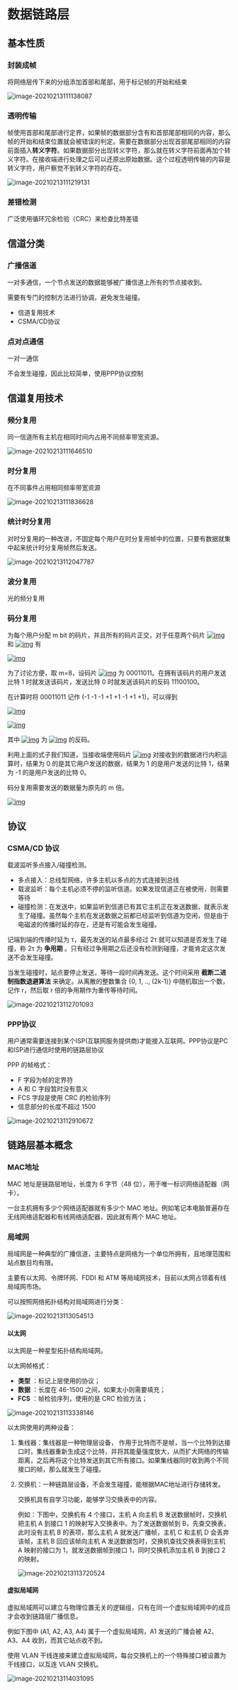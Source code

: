 # 数据链路层

## 基本性质

### 封装成帧

将网络层传下来的分组添加首部和尾部，用于标记帧的开始和结束

![image-20210213111138087](..\pic\image-20210213111138087.png)

### 透明传输

帧使用首部和尾部进行定界，如果帧的数据部分含有和首部尾部相同的内容，那么帧的开始和结束位置就会被错误的判定。需要在数据部分出现首部尾部相同的内容前面插入**转义字符**。如果数据部分出现转义字符，那么就在转义字符前面再加个转义字符。在接收端进行处理之后可以还原出原始数据。这个过程透明传输的内容是转义字符，用户察觉不到转义字符的存在。

![image-20210213111219131](..\pic\image-20210213111219131.png)

### 差错检测

广泛使用循环冗余检验（CRC）来检查比特差错

## 信道分类

### 广播信道

一对多通信，一个节点发送的数据能够被广播信道上所有的节点接收到。

需要有专门的控制方法进行协调，避免发生碰撞。

- 信道复用技术
- CSMA/CD协议

### 点对点通信

一对一通信

不会发生碰撞，因此比较简单，使用PPP协议控制

## 信道复用技术

### 频分复用

同一信道所有主机在相同时间内占用不同频率带宽资源。

![image-20210213111646510](..\pic\image-20210213111646510.png)

### 时分复用

在不同事件占用相同频率带宽资源

![image-20210213111836628](..\pic\image-20210213111836628.png)

### 统计时分复用

对时分复用的一种改进，不固定每个用户在时分复用帧中的位置，只要有数据就集中起来统计时分复用帧然后发送。

![image-20210213112047787](..\pic\image-20210213112047787.png)

### 波分复用

光的频分复用

### 码分复用

为每个用户分配 m bit 的码片，并且所有的码片正交，对于任意两个码片 [![img](https://camo.githubusercontent.com/cb19d7914e289404e5bd587c0aaec7d424c2d324e71496250e468043272e9a08/68747470733a2f2f6c617465782e636f6465636f67732e636f6d2f6769662e6c617465783f5c7665637b537d)](https://camo.githubusercontent.com/cb19d7914e289404e5bd587c0aaec7d424c2d324e71496250e468043272e9a08/68747470733a2f2f6c617465782e636f6465636f67732e636f6d2f6769662e6c617465783f5c7665637b537d) 和 [![img](https://camo.githubusercontent.com/6bb6f35a4d875ec06aaac352bc3d40e053dad7629c060df62cfd75d0fdd5499a/68747470733a2f2f6c617465782e636f6465636f67732e636f6d2f6769662e6c617465783f5c7665637b547d)](https://camo.githubusercontent.com/6bb6f35a4d875ec06aaac352bc3d40e053dad7629c060df62cfd75d0fdd5499a/68747470733a2f2f6c617465782e636f6465636f67732e636f6d2f6769662e6c617465783f5c7665637b547d) 有

[![img](https://camo.githubusercontent.com/8b08ea3e94cc2d91bf6b52fc37521822bbc4700ed634ce3528280afcd33ebe0a/68747470733a2f2f63732d6e6f7465732d313235363130393739362e636f732e61702d6775616e677a686f752e6d7971636c6f75642e636f6d2f33303861303265392d333334362d343235312d386334312d6264353533366461623439312e706e67)](https://camo.githubusercontent.com/8b08ea3e94cc2d91bf6b52fc37521822bbc4700ed634ce3528280afcd33ebe0a/68747470733a2f2f63732d6e6f7465732d313235363130393739362e636f732e61702d6775616e677a686f752e6d7971636c6f75642e636f6d2f33303861303265392d333334362d343235312d386334312d6264353533366461623439312e706e67)

为了讨论方便，取 m=8，设码片 [![img](https://camo.githubusercontent.com/cb19d7914e289404e5bd587c0aaec7d424c2d324e71496250e468043272e9a08/68747470733a2f2f6c617465782e636f6465636f67732e636f6d2f6769662e6c617465783f5c7665637b537d)](https://camo.githubusercontent.com/cb19d7914e289404e5bd587c0aaec7d424c2d324e71496250e468043272e9a08/68747470733a2f2f6c617465782e636f6465636f67732e636f6d2f6769662e6c617465783f5c7665637b537d) 为 00011011。在拥有该码片的用户发送比特 1 时就发送该码片，发送比特 0 时就发送该码片的反码 11100100。

在计算时将 00011011 记作 (-1 -1 -1 +1 +1 -1 +1 +1)，可以得到

[![img](https://camo.githubusercontent.com/20bfc9ae0eb159cbc40db2c489d61b29cddd25f2feadbb9e01942ab480e2714f/68747470733a2f2f63732d6e6f7465732d313235363130393739362e636f732e61702d6775616e677a686f752e6d7971636c6f75642e636f6d2f36666461316463372d356337342d343963312d626237392d3233376137376534336134332e706e67)](https://camo.githubusercontent.com/20bfc9ae0eb159cbc40db2c489d61b29cddd25f2feadbb9e01942ab480e2714f/68747470733a2f2f63732d6e6f7465732d313235363130393739362e636f732e61702d6775616e677a686f752e6d7971636c6f75642e636f6d2f36666461316463372d356337342d343963312d626237392d3233376137376534336134332e706e67)



[![img](https://camo.githubusercontent.com/e4073a0b2729615fb14e7cbfbfc3a21640ef0242823584675bba639efcb4d165/68747470733a2f2f63732d6e6f7465732d313235363130393739362e636f732e61702d6775616e677a686f752e6d7971636c6f75642e636f6d2f65333235613930332d663062312d346662642d383262662d3838393133646332663239302e706e67)](https://camo.githubusercontent.com/e4073a0b2729615fb14e7cbfbfc3a21640ef0242823584675bba639efcb4d165/68747470733a2f2f63732d6e6f7465732d313235363130393739362e636f732e61702d6775616e677a686f752e6d7971636c6f75642e636f6d2f65333235613930332d663062312d346662642d383262662d3838393133646332663239302e706e67)



其中 [![img](https://camo.githubusercontent.com/a7954229c9a5a18fd7973cf9ef50a1d518ba7c7b75ab6ff67c1947533ee918be/68747470733a2f2f6c617465782e636f6465636f67732e636f6d2f6769662e6c617465783f5c7665637b53277d)](https://camo.githubusercontent.com/a7954229c9a5a18fd7973cf9ef50a1d518ba7c7b75ab6ff67c1947533ee918be/68747470733a2f2f6c617465782e636f6465636f67732e636f6d2f6769662e6c617465783f5c7665637b53277d) 为 [![img](https://camo.githubusercontent.com/cb19d7914e289404e5bd587c0aaec7d424c2d324e71496250e468043272e9a08/68747470733a2f2f6c617465782e636f6465636f67732e636f6d2f6769662e6c617465783f5c7665637b537d)](https://camo.githubusercontent.com/cb19d7914e289404e5bd587c0aaec7d424c2d324e71496250e468043272e9a08/68747470733a2f2f6c617465782e636f6465636f67732e636f6d2f6769662e6c617465783f5c7665637b537d) 的反码。

利用上面的式子我们知道，当接收端使用码片 [![img](https://camo.githubusercontent.com/cb19d7914e289404e5bd587c0aaec7d424c2d324e71496250e468043272e9a08/68747470733a2f2f6c617465782e636f6465636f67732e636f6d2f6769662e6c617465783f5c7665637b537d)](https://camo.githubusercontent.com/cb19d7914e289404e5bd587c0aaec7d424c2d324e71496250e468043272e9a08/68747470733a2f2f6c617465782e636f6465636f67732e636f6d2f6769662e6c617465783f5c7665637b537d) 对接收到的数据进行内积运算时，结果为 0 的是其它用户发送的数据，结果为 1 的是用户发送的比特 1，结果为 -1 的是用户发送的比特 0。

码分复用需要发送的数据量为原先的 m 倍。

[![img](https://camo.githubusercontent.com/624c6f658c33a6f14a7dde4854eee74190f30896d08c24684501ab448355aed0/68747470733a2f2f63732d6e6f7465732d313235363130393739362e636f732e61702d6775616e677a686f752e6d7971636c6f75642e636f6d2f39396236303630652d303939642d343230312d386538362d6638616233373638613763662e706e67)](https://camo.githubusercontent.com/624c6f658c33a6f14a7dde4854eee74190f30896d08c24684501ab448355aed0/68747470733a2f2f63732d6e6f7465732d313235363130393739362e636f732e61702d6775616e677a686f752e6d7971636c6f75642e636f6d2f39396236303630652d303939642d343230312d386538362d6638616233373638613763662e706e67)



## 协议

### CSMA/CD 协议

载波监听多点接入/碰撞检测。

- 多点接入：总线型网络，许多主机以多点的方式连接到总线
- 载波监听：每个主机必须不停的监听信道。如果发现信道正在被使用，则需要等待
- 碰撞检测：在发送中，如果监听到信道已有其它主机正在发送数据，就表示发生了碰撞。虽然每个主机在发送数据之前都已经监听到信道为空闲，但是由于电磁波的传播时延的存在，还是有可能会发生碰撞。

记端到端的传播时延为 τ，最先发送的站点最多经过 2τ 就可以知道是否发生了碰撞，称 2τ 为 **争用期** 。只有经过争用期之后还没有检测到碰撞，才能肯定这次发送不会发生碰撞。

当发生碰撞时，站点要停止发送，等待一段时间再发送。这个时间采用 **截断二进制指数退避算法** 来确定。从离散的整数集合 {0, 1, .., (2k-1)} 中随机取出一个数，记作 r，然后取 r 倍的争用期作为重传等待时间。

![image-20210213112701093](..\pic\image-20210213112701093.png)

### PPP协议

用户通常需要连接到某个ISP(互联网服务提供商)才能接入互联网。PPP协议是PC和ISP进行通信时使用的链路层协议

PPP 的帧格式：

- F 字段为帧的定界符
- A 和 C 字段暂时没有意义
- FCS 字段是使用 CRC 的检验序列
- 信息部分的长度不超过 1500

![image-20210213112910672](..\pic\image-20210213112910672.png)

## 链路层基本概念

### MAC地址

MAC 地址是链路层地址，长度为 6 字节（48 位），用于唯一标识网络适配器（网卡）。

一台主机拥有多少个网络适配器就有多少个 MAC 地址。例如笔记本电脑普遍存在无线网络适配器和有线网络适配器，因此就有两个 MAC 地址。

### 局域网

局域网是一种典型的广播信道，主要特点是网络为一个单位所拥有，且地理范围和站点数目均有限。

主要有以太网、令牌环网、FDDI 和 ATM 等局域网技术，目前以太网占领着有线局域网市场。

可以按照网络拓扑结构对局域网进行分类：

![image-20210213113054513](..\pic\image-20210213113054513.png)

#### 以太网

以太网是一种星型拓扑结构局域网。

以太网帧格式：

- **类型** ：标记上层使用的协议；
- **数据** ：长度在 46-1500 之间，如果太小则需要填充；
- **FCS** ：帧检验序列，使用的是 CRC 检验方法；

![image-20210213113338146](..\pic\image-20210213113338146.png)

以太网使用的两种设备：

1. 集线器：集线器是一种物理层设备， 作用于比特而不是帧，当一个比特到达接口时，集线器重新生成这个比特，并将其能量强度放大，从而扩大网络的传输距离，之后再将这个比特发送到其它所有接口。如果集线器同时收到两个不同接口的帧，那么就发生了碰撞。

2. 交换机：一种链路层设备，不会发生碰撞，能根据MAC地址进行存储转发。

   交换机具有自学习功能，能够学习交换表中的内容。

   例如：下图中，交换机有 4 个接口，主机 A 向主机 B 发送数据帧时，交换机把主机 A 到接口 1 的映射写入交换表中。为了发送数据帧到 B，先查交换表，此时没有主机 B 的表项，那么主机 A 就发送广播帧，主机 C 和主机 D 会丢弃该帧，主机 B 回应该帧向主机 A 发送数据包时，交换机查找交换表得到主机 A 映射的接口为 1，就发送数据帧到接口 1，同时交换机添加主机 B 到接口 2 的映射。

   ![image-20210213113720524](..\pic\image-20210213113720524.png)

#### 虚拟局域网

虚拟局域网可以建立与物理位置无关的逻辑组，只有在同一个虚拟局域网中的成员才会收到链路层广播信息。

例如下图中 (A1, A2, A3, A4) 属于一个虚拟局域网，A1 发送的广播会被 A2、A3、A4 收到，而其它站点收不到。

使用 VLAN 干线连接来建立虚拟局域网，每台交换机上的一个特殊接口被设置为干线接口，以互连 VLAN 交换机。

![image-20210213114031095](..\pic\image-20210213114031095.png)

